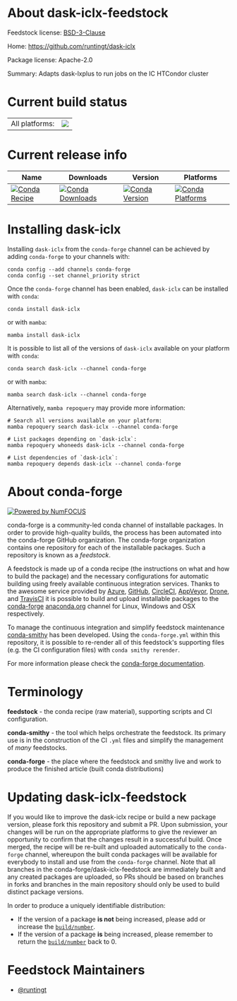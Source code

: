 About dask-iclx-feedstock
=========================

Feedstock license: [BSD-3-Clause](https://github.com/conda-forge/dask-iclx-feedstock/blob/main/LICENSE.txt)

Home: https://github.com/runtingt/dask-iclx

Package license: Apache-2.0

Summary: Adapts dask-lxplus to run jobs on the IC HTCondor cluster

Current build status
====================


<table><tr><td>All platforms:</td>
    <td>
      <a href="https://dev.azure.com/conda-forge/feedstock-builds/_build/latest?definitionId=26398&branchName=main">
        <img src="https://dev.azure.com/conda-forge/feedstock-builds/_apis/build/status/dask-iclx-feedstock?branchName=main">
      </a>
    </td>
  </tr>
</table>

Current release info
====================

| Name | Downloads | Version | Platforms |
| --- | --- | --- | --- |
| [![Conda Recipe](https://img.shields.io/badge/recipe-dask--iclx-green.svg)](https://anaconda.org/conda-forge/dask-iclx) | [![Conda Downloads](https://img.shields.io/conda/dn/conda-forge/dask-iclx.svg)](https://anaconda.org/conda-forge/dask-iclx) | [![Conda Version](https://img.shields.io/conda/vn/conda-forge/dask-iclx.svg)](https://anaconda.org/conda-forge/dask-iclx) | [![Conda Platforms](https://img.shields.io/conda/pn/conda-forge/dask-iclx.svg)](https://anaconda.org/conda-forge/dask-iclx) |

Installing dask-iclx
====================

Installing `dask-iclx` from the `conda-forge` channel can be achieved by adding `conda-forge` to your channels with:

```
conda config --add channels conda-forge
conda config --set channel_priority strict
```

Once the `conda-forge` channel has been enabled, `dask-iclx` can be installed with `conda`:

```
conda install dask-iclx
```

or with `mamba`:

```
mamba install dask-iclx
```

It is possible to list all of the versions of `dask-iclx` available on your platform with `conda`:

```
conda search dask-iclx --channel conda-forge
```

or with `mamba`:

```
mamba search dask-iclx --channel conda-forge
```

Alternatively, `mamba repoquery` may provide more information:

```
# Search all versions available on your platform:
mamba repoquery search dask-iclx --channel conda-forge

# List packages depending on `dask-iclx`:
mamba repoquery whoneeds dask-iclx --channel conda-forge

# List dependencies of `dask-iclx`:
mamba repoquery depends dask-iclx --channel conda-forge
```


About conda-forge
=================

[![Powered by
NumFOCUS](https://img.shields.io/badge/powered%20by-NumFOCUS-orange.svg?style=flat&colorA=E1523D&colorB=007D8A)](https://numfocus.org)

conda-forge is a community-led conda channel of installable packages.
In order to provide high-quality builds, the process has been automated into the
conda-forge GitHub organization. The conda-forge organization contains one repository
for each of the installable packages. Such a repository is known as a *feedstock*.

A feedstock is made up of a conda recipe (the instructions on what and how to build
the package) and the necessary configurations for automatic building using freely
available continuous integration services. Thanks to the awesome service provided by
[Azure](https://azure.microsoft.com/en-us/services/devops/), [GitHub](https://github.com/),
[CircleCI](https://circleci.com/), [AppVeyor](https://www.appveyor.com/),
[Drone](https://cloud.drone.io/welcome), and [TravisCI](https://travis-ci.com/)
it is possible to build and upload installable packages to the
[conda-forge](https://anaconda.org/conda-forge) [anaconda.org](https://anaconda.org/)
channel for Linux, Windows and OSX respectively.

To manage the continuous integration and simplify feedstock maintenance
[conda-smithy](https://github.com/conda-forge/conda-smithy) has been developed.
Using the ``conda-forge.yml`` within this repository, it is possible to re-render all of
this feedstock's supporting files (e.g. the CI configuration files) with ``conda smithy rerender``.

For more information please check the [conda-forge documentation](https://conda-forge.org/docs/).

Terminology
===========

**feedstock** - the conda recipe (raw material), supporting scripts and CI configuration.

**conda-smithy** - the tool which helps orchestrate the feedstock.
                   Its primary use is in the construction of the CI ``.yml`` files
                   and simplify the management of *many* feedstocks.

**conda-forge** - the place where the feedstock and smithy live and work to
                  produce the finished article (built conda distributions)


Updating dask-iclx-feedstock
============================

If you would like to improve the dask-iclx recipe or build a new
package version, please fork this repository and submit a PR. Upon submission,
your changes will be run on the appropriate platforms to give the reviewer an
opportunity to confirm that the changes result in a successful build. Once
merged, the recipe will be re-built and uploaded automatically to the
`conda-forge` channel, whereupon the built conda packages will be available for
everybody to install and use from the `conda-forge` channel.
Note that all branches in the conda-forge/dask-iclx-feedstock are
immediately built and any created packages are uploaded, so PRs should be based
on branches in forks and branches in the main repository should only be used to
build distinct package versions.

In order to produce a uniquely identifiable distribution:
 * If the version of a package **is not** being increased, please add or increase
   the [``build/number``](https://docs.conda.io/projects/conda-build/en/latest/resources/define-metadata.html#build-number-and-string).
 * If the version of a package **is** being increased, please remember to return
   the [``build/number``](https://docs.conda.io/projects/conda-build/en/latest/resources/define-metadata.html#build-number-and-string)
   back to 0.

Feedstock Maintainers
=====================

* [@runtingt](https://github.com/runtingt/)

